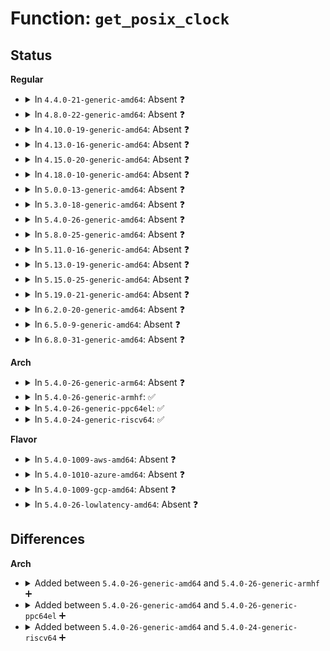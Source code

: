 # Function: <code>get_posix_clock</code>

## Status
<b>Regular</b>
<ul>
<li>
<details>
<summary>In <code>4.4.0-21-generic-amd64</code>: Absent ❓</summary>

```json
{
  "name": "get_posix_clock",
  "collision_type": "Unique Static",
  "inline_type": "Full",
  "funcs": [
    {
      "addr": 18446744071579868774,
      "name": "get_posix_clock",
      "external": false,
      "loc": "kernel/time/posix-clock.c:33",
      "file": "kernel/time/posix-clock.c",
      "inline": "not declared, inlined",
      "caller_inline": [
        "kernel/time/posix-clock.c:posix_clock_fasync",
        "kernel/time/posix-clock.c:posix_clock_mmap",
        "kernel/time/posix-clock.c:posix_clock_compat_ioctl",
        "kernel/time/posix-clock.c:posix_clock_poll",
        "kernel/time/posix-clock.c:posix_clock_read",
        "kernel/time/posix-clock.c:get_clock_desc"
      ],
      "caller_func": []
    }
  ],
  "symbols": []
}
```
</details>
</li>
<li>
<details>
<summary>In <code>4.8.0-22-generic-amd64</code>: Absent ❓</summary>

```json
{
  "name": "get_posix_clock",
  "collision_type": "Unique Static",
  "inline_type": "Full",
  "funcs": [
    {
      "addr": 18446744071579899149,
      "name": "get_posix_clock",
      "external": false,
      "loc": "kernel/time/posix-clock.c:33",
      "file": "kernel/time/posix-clock.c",
      "inline": "not declared, inlined",
      "caller_inline": [
        "kernel/time/posix-clock.c:get_clock_desc",
        "kernel/time/posix-clock.c:posix_clock_compat_ioctl",
        "kernel/time/posix-clock.c:posix_clock_mmap",
        "kernel/time/posix-clock.c:posix_clock_fasync",
        "kernel/time/posix-clock.c:posix_clock_poll",
        "kernel/time/posix-clock.c:posix_clock_read"
      ],
      "caller_func": []
    }
  ],
  "symbols": []
}
```
</details>
</li>
<li>
<details>
<summary>In <code>4.10.0-19-generic-amd64</code>: Absent ❓</summary>

```json
{
  "name": "get_posix_clock",
  "collision_type": "Unique Static",
  "inline_type": "Full",
  "funcs": [
    {
      "addr": 18446744071579931085,
      "name": "get_posix_clock",
      "external": false,
      "loc": "kernel/time/posix-clock.c:33",
      "file": "kernel/time/posix-clock.c",
      "inline": "not declared, inlined",
      "caller_inline": [
        "kernel/time/posix-clock.c:get_clock_desc",
        "kernel/time/posix-clock.c:posix_clock_compat_ioctl",
        "kernel/time/posix-clock.c:posix_clock_mmap",
        "kernel/time/posix-clock.c:posix_clock_fasync",
        "kernel/time/posix-clock.c:posix_clock_poll",
        "kernel/time/posix-clock.c:posix_clock_read"
      ],
      "caller_func": []
    }
  ],
  "symbols": []
}
```
</details>
</li>
<li>
<details>
<summary>In <code>4.13.0-16-generic-amd64</code>: Absent ❓</summary>

```json
{
  "name": "get_posix_clock",
  "collision_type": "Unique Static",
  "inline_type": "Full",
  "funcs": [
    {
      "addr": 18446744071579939533,
      "name": "get_posix_clock",
      "external": false,
      "loc": "kernel/time/posix-clock.c:35",
      "file": "kernel/time/posix-clock.c",
      "inline": "not declared, inlined",
      "caller_inline": [
        "kernel/time/posix-clock.c:get_clock_desc",
        "kernel/time/posix-clock.c:posix_clock_ioctl",
        "kernel/time/posix-clock.c:posix_clock_poll",
        "kernel/time/posix-clock.c:posix_clock_read"
      ],
      "caller_func": []
    }
  ],
  "symbols": []
}
```
</details>
</li>
<li>
<details>
<summary>In <code>4.15.0-20-generic-amd64</code>: Absent ❓</summary>

```json
{
  "name": "get_posix_clock",
  "collision_type": "Unique Static",
  "inline_type": "Full",
  "funcs": [
    {
      "addr": 18446744071579984909,
      "name": "get_posix_clock",
      "external": false,
      "loc": "kernel/time/posix-clock.c:35",
      "file": "kernel/time/posix-clock.c",
      "inline": "not declared, inlined",
      "caller_inline": [
        "kernel/time/posix-clock.c:get_clock_desc",
        "kernel/time/posix-clock.c:posix_clock_ioctl",
        "kernel/time/posix-clock.c:posix_clock_poll",
        "kernel/time/posix-clock.c:posix_clock_read"
      ],
      "caller_func": []
    }
  ],
  "symbols": []
}
```
</details>
</li>
<li>
<details>
<summary>In <code>4.18.0-10-generic-amd64</code>: Absent ❓</summary>

```json
{
  "name": "get_posix_clock",
  "collision_type": "Unique Static",
  "inline_type": "Full",
  "funcs": [
    {
      "addr": 18446744071580035711,
      "name": "get_posix_clock",
      "external": false,
      "loc": "kernel/time/posix-clock.c:35",
      "file": "kernel/time/posix-clock.c",
      "inline": "not declared, inlined",
      "caller_inline": [
        "kernel/time/posix-clock.c:posix_clock_ioctl",
        "kernel/time/posix-clock.c:posix_clock_poll",
        "kernel/time/posix-clock.c:posix_clock_read"
      ],
      "caller_func": []
    }
  ],
  "symbols": []
}
```
</details>
</li>
<li>
<details>
<summary>In <code>5.0.0-13-generic-amd64</code>: Absent ❓</summary>

```json
{
  "name": "get_posix_clock",
  "collision_type": "Unique Static",
  "inline_type": "Full",
  "funcs": [
    {
      "addr": 18446744071580082527,
      "name": "get_posix_clock",
      "external": false,
      "loc": "kernel/time/posix-clock.c:22",
      "file": "kernel/time/posix-clock.c",
      "inline": "not declared, inlined",
      "caller_inline": [
        "kernel/time/posix-clock.c:posix_clock_ioctl",
        "kernel/time/posix-clock.c:posix_clock_poll",
        "kernel/time/posix-clock.c:posix_clock_read"
      ],
      "caller_func": []
    }
  ],
  "symbols": []
}
```
</details>
</li>
<li>
<details>
<summary>In <code>5.3.0-18-generic-amd64</code>: Absent ❓</summary>

```json
{
  "name": "get_posix_clock",
  "collision_type": "Unique Static",
  "inline_type": "Full",
  "funcs": [
    {
      "addr": 18446744071580126060,
      "name": "get_posix_clock",
      "external": false,
      "loc": "kernel/time/posix-clock.c:22",
      "file": "kernel/time/posix-clock.c",
      "inline": "not declared, inlined",
      "caller_inline": [
        "kernel/time/posix-clock.c:posix_clock_compat_ioctl",
        "kernel/time/posix-clock.c:posix_clock_ioctl",
        "kernel/time/posix-clock.c:posix_clock_poll",
        "kernel/time/posix-clock.c:posix_clock_read"
      ],
      "caller_func": []
    }
  ],
  "symbols": []
}
```
</details>
</li>
<li>
<details>
<summary>In <code>5.4.0-26-generic-amd64</code>: Absent ❓</summary>

```json
{
  "name": "get_posix_clock",
  "collision_type": "Unique Static",
  "inline_type": "Full",
  "funcs": [
    {
      "addr": 18446744071580174396,
      "name": "get_posix_clock",
      "external": false,
      "loc": "kernel/time/posix-clock.c:20",
      "file": "kernel/time/posix-clock.c",
      "inline": "not declared, inlined",
      "caller_inline": [
        "kernel/time/posix-clock.c:posix_clock_compat_ioctl",
        "kernel/time/posix-clock.c:posix_clock_ioctl",
        "kernel/time/posix-clock.c:posix_clock_poll",
        "kernel/time/posix-clock.c:posix_clock_read"
      ],
      "caller_func": []
    }
  ],
  "symbols": []
}
```
</details>
</li>
<li>
<details>
<summary>In <code>5.8.0-25-generic-amd64</code>: Absent ❓</summary>

```json
{
  "name": "get_posix_clock",
  "collision_type": "Unique Static",
  "inline_type": "Full",
  "funcs": [
    {
      "addr": 18446744071580238407,
      "name": "get_posix_clock",
      "external": false,
      "loc": "kernel/time/posix-clock.c:20",
      "file": "kernel/time/posix-clock.c",
      "inline": "not declared, inlined",
      "caller_inline": [
        "kernel/time/posix-clock.c:get_clock_desc",
        "kernel/time/posix-clock.c:posix_clock_ioctl",
        "kernel/time/posix-clock.c:posix_clock_poll",
        "kernel/time/posix-clock.c:posix_clock_read"
      ],
      "caller_func": []
    }
  ],
  "symbols": []
}
```
</details>
</li>
<li>
<details>
<summary>In <code>5.11.0-16-generic-amd64</code>: Absent ❓</summary>

```json
{
  "name": "get_posix_clock",
  "collision_type": "Unique Static",
  "inline_type": "Full",
  "funcs": [
    {
      "addr": 18446744071580222663,
      "name": "get_posix_clock",
      "external": false,
      "loc": "kernel/time/posix-clock.c:20",
      "file": "kernel/time/posix-clock.c",
      "inline": "not declared, inlined",
      "caller_inline": [
        "kernel/time/posix-clock.c:get_clock_desc",
        "kernel/time/posix-clock.c:posix_clock_ioctl",
        "kernel/time/posix-clock.c:posix_clock_poll",
        "kernel/time/posix-clock.c:posix_clock_read"
      ],
      "caller_func": []
    }
  ],
  "symbols": []
}
```
</details>
</li>
<li>
<details>
<summary>In <code>5.13.0-19-generic-amd64</code>: Absent ❓</summary>

```json
{
  "name": "get_posix_clock",
  "collision_type": "Unique Static",
  "inline_type": "Full",
  "funcs": [
    {
      "addr": 18446744071580227831,
      "name": "get_posix_clock",
      "external": false,
      "loc": "kernel/time/posix-clock.c:20",
      "file": "kernel/time/posix-clock.c",
      "inline": "not declared, inlined",
      "caller_inline": [
        "kernel/time/posix-clock.c:get_clock_desc",
        "kernel/time/posix-clock.c:posix_clock_ioctl",
        "kernel/time/posix-clock.c:posix_clock_poll",
        "kernel/time/posix-clock.c:posix_clock_read"
      ],
      "caller_func": []
    }
  ],
  "symbols": []
}
```
</details>
</li>
<li>
<details>
<summary>In <code>5.15.0-25-generic-amd64</code>: Absent ❓</summary>

```json
{
  "name": "get_posix_clock",
  "collision_type": "Unique Static",
  "inline_type": "Full",
  "funcs": [
    {
      "addr": 18446744071580376379,
      "name": "get_posix_clock",
      "external": false,
      "loc": "kernel/time/posix-clock.c:20",
      "file": "kernel/time/posix-clock.c",
      "inline": "not declared, inlined",
      "caller_inline": [
        "kernel/time/posix-clock.c:get_clock_desc",
        "kernel/time/posix-clock.c:posix_clock_poll",
        "kernel/time/posix-clock.c:posix_clock_read"
      ],
      "caller_func": []
    }
  ],
  "symbols": []
}
```
</details>
</li>
<li>
<details>
<summary>In <code>5.19.0-21-generic-amd64</code>: Absent ❓</summary>

```json
{
  "name": "get_posix_clock",
  "collision_type": "Unique Static",
  "inline_type": "Full",
  "funcs": [
    {
      "addr": 18446744071580593490,
      "name": "get_posix_clock",
      "external": false,
      "loc": "kernel/time/posix-clock.c:20",
      "file": "kernel/time/posix-clock.c",
      "inline": "not declared, inlined",
      "caller_inline": [
        "kernel/time/posix-clock.c:get_clock_desc",
        "kernel/time/posix-clock.c:posix_clock_poll",
        "kernel/time/posix-clock.c:posix_clock_read"
      ],
      "caller_func": []
    }
  ],
  "symbols": []
}
```
</details>
</li>
<li>
<details>
<summary>In <code>6.2.0-20-generic-amd64</code>: Absent ❓</summary>

```json
{
  "name": "get_posix_clock",
  "collision_type": "Unique Static",
  "inline_type": "Full",
  "funcs": [
    {
      "addr": 18446744071580856050,
      "name": "get_posix_clock",
      "external": false,
      "loc": "kernel/time/posix-clock.c:20",
      "file": "kernel/time/posix-clock.c",
      "inline": "not declared, inlined",
      "caller_inline": [
        "kernel/time/posix-clock.c:get_clock_desc",
        "kernel/time/posix-clock.c:posix_clock_poll",
        "kernel/time/posix-clock.c:posix_clock_read"
      ],
      "caller_func": []
    }
  ],
  "symbols": []
}
```
</details>
</li>
<li>
<details>
<summary>In <code>6.5.0-9-generic-amd64</code>: Absent ❓</summary>

```json
{
  "name": "get_posix_clock",
  "collision_type": "Unique Static",
  "inline_type": "Full",
  "funcs": [
    {
      "addr": 18446744071580939845,
      "name": "get_posix_clock",
      "external": false,
      "loc": "kernel/time/posix-clock.c:20",
      "file": "kernel/time/posix-clock.c",
      "inline": "not declared, inlined",
      "caller_inline": [
        "kernel/time/posix-clock.c:get_clock_desc",
        "kernel/time/posix-clock.c:posix_clock_poll",
        "kernel/time/posix-clock.c:posix_clock_read"
      ],
      "caller_func": []
    }
  ],
  "symbols": []
}
```
</details>
</li>
<li>
<details>
<summary>In <code>6.8.0-31-generic-amd64</code>: Absent ❓</summary>

```json
{
  "name": "get_posix_clock",
  "collision_type": "Unique Static",
  "inline_type": "Full",
  "funcs": [
    {
      "addr": 18446744071581031102,
      "name": "get_posix_clock",
      "external": false,
      "loc": "kernel/time/posix-clock.c:20",
      "file": "kernel/time/posix-clock.c",
      "inline": "not declared, inlined",
      "caller_inline": [
        "kernel/time/posix-clock.c:get_clock_desc",
        "kernel/time/posix-clock.c:posix_clock_poll",
        "kernel/time/posix-clock.c:posix_clock_read"
      ],
      "caller_func": []
    }
  ],
  "symbols": []
}
```
</details>
</li>
</ul>
<b>Arch</b>
<ul>
<li>
<details>
<summary>In <code>5.4.0-26-generic-arm64</code>: Absent ❓</summary>

```json
{
  "name": "get_posix_clock",
  "collision_type": "Unique Static",
  "inline_type": "Full",
  "funcs": [
    {
      "addr": 18446603336491396836,
      "name": "get_posix_clock",
      "external": false,
      "loc": "kernel/time/posix-clock.c:20",
      "file": "kernel/time/posix-clock.c",
      "inline": "not declared, inlined",
      "caller_inline": [
        "kernel/time/posix-clock.c:posix_clock_ioctl",
        "kernel/time/posix-clock.c:posix_clock_poll",
        "kernel/time/posix-clock.c:posix_clock_read"
      ],
      "caller_func": []
    }
  ],
  "symbols": []
}
```
</details>
</li>
<li>
<details>
<summary>In <code>5.4.0-26-generic-armhf</code>: ✅</summary>

```c
struct posix_clock * get_posix_clock(struct file * fp)
```

```json
{
  "name": "get_posix_clock",
  "collision_type": "Unique Static",
  "inline_type": "No",
  "funcs": [
    {
      "addr": 3225394876,
      "name": "get_posix_clock",
      "external": false,
      "loc": "kernel/time/posix-clock.c:20",
      "file": "kernel/time/posix-clock.c",
      "inline": "seen, unknown",
      "caller_inline": [],
      "caller_func": [
        "kernel/time/posix-clock.c:get_clock_desc",
        "kernel/time/posix-clock.c:posix_clock_ioctl",
        "kernel/time/posix-clock.c:posix_clock_poll",
        "kernel/time/posix-clock.c:posix_clock_read"
      ]
    }
  ],
  "symbols": [
    {
      "addr": 3225394876,
      "name": "get_posix_clock",
      "section": ".text",
      "bind": "STB_LOCAL",
      "size": 76
    }
  ]
}
```
</details>
</li>
<li>
<details>
<summary>In <code>5.4.0-26-generic-ppc64el</code>: ✅</summary>

```c
struct posix_clock * get_posix_clock(struct file * fp)
```

```json
{
  "name": "get_posix_clock",
  "collision_type": "Unique Static",
  "inline_type": "No",
  "funcs": [
    {
      "addr": 13835058055284339984,
      "name": "get_posix_clock",
      "external": false,
      "loc": "kernel/time/posix-clock.c:20",
      "file": "kernel/time/posix-clock.c",
      "inline": "seen, unknown",
      "caller_inline": [],
      "caller_func": [
        "kernel/time/posix-clock.c:posix_clock_compat_ioctl",
        "kernel/time/posix-clock.c:posix_clock_ioctl",
        "kernel/time/posix-clock.c:posix_clock_poll",
        "kernel/time/posix-clock.c:posix_clock_read"
      ]
    }
  ],
  "symbols": [
    {
      "addr": 13835058055284339984,
      "name": "get_posix_clock",
      "section": ".text",
      "bind": "STB_LOCAL",
      "size": 132
    }
  ]
}
```
</details>
</li>
<li>
<details>
<summary>In <code>5.4.0-24-generic-riscv64</code>: ✅</summary>

```c
struct posix_clock * get_posix_clock(struct file * fp)
```

```json
{
  "name": "get_posix_clock",
  "collision_type": "Unique Static",
  "inline_type": "No",
  "funcs": [
    {
      "addr": 18446743936271877940,
      "name": "get_posix_clock",
      "external": false,
      "loc": "kernel/time/posix-clock.c:20",
      "file": "kernel/time/posix-clock.c",
      "inline": "seen, unknown",
      "caller_inline": [],
      "caller_func": [
        "kernel/time/posix-clock.c:posix_clock_ioctl",
        "kernel/time/posix-clock.c:posix_clock_poll",
        "kernel/time/posix-clock.c:posix_clock_read"
      ]
    }
  ],
  "symbols": [
    {
      "addr": 18446743936271877940,
      "name": "get_posix_clock",
      "section": ".text",
      "bind": "STB_LOCAL",
      "size": 86
    }
  ]
}
```
</details>
</li>
</ul>
<b>Flavor</b>
<ul>
<li>
<details>
<summary>In <code>5.4.0-1009-aws-amd64</code>: Absent ❓</summary>

```json
{
  "name": "get_posix_clock",
  "collision_type": "Unique Static",
  "inline_type": "Full",
  "funcs": [
    {
      "addr": 18446744071580143596,
      "name": "get_posix_clock",
      "external": false,
      "loc": "kernel/time/posix-clock.c:20",
      "file": "kernel/time/posix-clock.c",
      "inline": "not declared, inlined",
      "caller_inline": [
        "kernel/time/posix-clock.c:posix_clock_compat_ioctl",
        "kernel/time/posix-clock.c:posix_clock_ioctl",
        "kernel/time/posix-clock.c:posix_clock_poll",
        "kernel/time/posix-clock.c:posix_clock_read"
      ],
      "caller_func": []
    }
  ],
  "symbols": []
}
```
</details>
</li>
<li>
<details>
<summary>In <code>5.4.0-1010-azure-amd64</code>: Absent ❓</summary>

```json
{
  "name": "get_posix_clock",
  "collision_type": "Unique Static",
  "inline_type": "Full",
  "funcs": [
    {
      "addr": 18446744071580089148,
      "name": "get_posix_clock",
      "external": false,
      "loc": "kernel/time/posix-clock.c:20",
      "file": "kernel/time/posix-clock.c",
      "inline": "not declared, inlined",
      "caller_inline": [
        "kernel/time/posix-clock.c:posix_clock_compat_ioctl",
        "kernel/time/posix-clock.c:posix_clock_ioctl",
        "kernel/time/posix-clock.c:posix_clock_poll",
        "kernel/time/posix-clock.c:posix_clock_read"
      ],
      "caller_func": []
    }
  ],
  "symbols": []
}
```
</details>
</li>
<li>
<details>
<summary>In <code>5.4.0-1009-gcp-amd64</code>: Absent ❓</summary>

```json
{
  "name": "get_posix_clock",
  "collision_type": "Unique Static",
  "inline_type": "Full",
  "funcs": [
    {
      "addr": 18446744071580134668,
      "name": "get_posix_clock",
      "external": false,
      "loc": "kernel/time/posix-clock.c:20",
      "file": "kernel/time/posix-clock.c",
      "inline": "not declared, inlined",
      "caller_inline": [
        "kernel/time/posix-clock.c:posix_clock_compat_ioctl",
        "kernel/time/posix-clock.c:posix_clock_ioctl",
        "kernel/time/posix-clock.c:posix_clock_poll",
        "kernel/time/posix-clock.c:posix_clock_read"
      ],
      "caller_func": []
    }
  ],
  "symbols": []
}
```
</details>
</li>
<li>
<details>
<summary>In <code>5.4.0-26-lowlatency-amd64</code>: Absent ❓</summary>

```json
{
  "name": "get_posix_clock",
  "collision_type": "Unique Static",
  "inline_type": "Full",
  "funcs": [
    {
      "addr": 18446744071580186556,
      "name": "get_posix_clock",
      "external": false,
      "loc": "kernel/time/posix-clock.c:20",
      "file": "kernel/time/posix-clock.c",
      "inline": "not declared, inlined",
      "caller_inline": [
        "kernel/time/posix-clock.c:posix_clock_compat_ioctl",
        "kernel/time/posix-clock.c:posix_clock_ioctl",
        "kernel/time/posix-clock.c:posix_clock_poll",
        "kernel/time/posix-clock.c:posix_clock_read"
      ],
      "caller_func": []
    }
  ],
  "symbols": []
}
```
</details>
</li>
</ul>

## Differences
<b>Arch</b>
<ul>
<li>
<details>
<summary>Added between <code>5.4.0-26-generic-amd64</code> and <code>5.4.0-26-generic-armhf</code> ➕</summary>

```c
struct posix_clock * get_posix_clock(struct file * fp)
```
</details>
</li>
<li>
<details>
<summary>Added between <code>5.4.0-26-generic-amd64</code> and <code>5.4.0-26-generic-ppc64el</code> ➕</summary>

```c
struct posix_clock * get_posix_clock(struct file * fp)
```
</details>
</li>
<li>
<details>
<summary>Added between <code>5.4.0-26-generic-amd64</code> and <code>5.4.0-24-generic-riscv64</code> ➕</summary>

```c
struct posix_clock * get_posix_clock(struct file * fp)
```
</details>
</li>
</ul>
